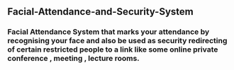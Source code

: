 # <h2>Facial-Attendance-and-Security-System</h2>
<h3>Facial Attendance System that marks your attendance by recognising your face and also be used as security redirecting of certain restricted people to a link like some online private conference , meeting , lecture rooms.</h3>
